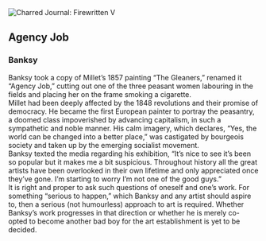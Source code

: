<div class="artwork-of-the-day">
  <div class="container">
    <div class="img-wrapper">
      <img
        src="https://uploads8.wikiart.org/00117/images/banksy/3782631801-d413a10a89-o1.jpg!Large.jpg"
        alt="Charred Journal: Firewritten V" />
    </div>
    <div class="artwork-detail">
      <div class="artwork-origin"> 
        <h2 class="artwork-name">Agency Job</h2>
        <h3 class="artist">
          Banksy
        </h3>
      </div>
      <p class="description">
        <span class="artwork-description-text ng-binding" ng-bind-html="viewModel.ArtworkOfTheDay.Description | unsafe">Banksy took a copy of Millet’s 1857 painting “The Gleaners,” renamed it “Agency Job,” cutting out one of the three peasant women labouring in the fields and placing her on the frame smoking a cigarette. <br>Millet had been deeply affected by the 1848 revolutions and their promise of democracy. He became the first European painter to portray the peasantry, a doomed class impoverished by advancing capitalism, in such a sympathetic and noble manner. His calm imagery, which declares, “Yes, the world can be changed into a better place,” was castigated by bourgeois society and taken up by the emerging socialist movement.<br>Banksy texted the media regarding his exhibition, “It’s nice to see it’s been so popular but it makes me a bit suspicious. Throughout history all the great artists have been overlooked in their own lifetime and only appreciated once they’ve gone. I’m starting to worry I’m not one of the good guys.”<br>It is right and proper to ask such questions of oneself and one’s work. For something “serious to happen,” which Banksy and any artist should aspire to, then a serious (not humourless) approach to art is required. Whether Banksy’s work progresses in that direction or whether he is merely co-opted to become another bad boy for the art establishment is yet to be decided.</span>
                        <div class="text-shadow-container" ng-show="showShadow" style=""></div>
      </p>
    </div>
  </div>

</div>
